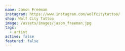 ```yaml
---
name: Jason Freeman
instagram: https://www.instagram.com/wolfcitytattoo/
shop: Wolf City Tattoo
image: /assets/images/jason_freeman.jpg
tags:
  - artist
active: false
featured: false
---
```

